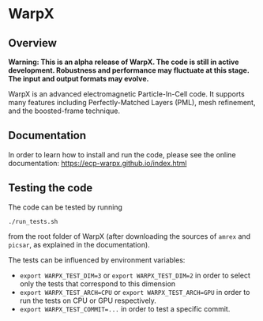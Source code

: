 # WarpX

## Overview

**Warning: This is an alpha release of WarpX. The code is still in active development. Robustness and performance may fluctuate at this stage. The input and output formats may evolve.**

WarpX is an advanced electromagnetic Particle-In-Cell code.
It supports many features including Perfectly-Matched Layers (PML), mesh refinement, and the boosted-frame technique.

## Documentation

In order to learn how to install and run the code, please see the online documentation: https://ecp-warpx.github.io/index.html

## Testing the code

The code can be tested by running
```
./run_tests.sh
```
from the root folder of WarpX (after downloading the sources of `amrex` and `picsar`, as explained in the documentation).

The tests can be influenced by environment variables:
- `export WARPX_TEST_DIM=3` or `export WARPX_TEST_DIM=2` in order to select only the tests that correspond to this dimension
- `export WARPX_TEST_ARCH=CPU` or `export WARPX_TEST_ARCH=GPU` in order to run the tests on CPU or GPU respectively.
- `export WARPX_TEST_COMMIT=...` in order to test a specific commit.